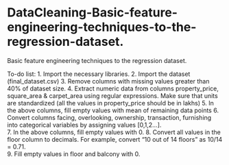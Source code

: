# DataCleaning-Basic-feature-engineering-techniques-to-the-regression-dataset.
Basic feature engineering techniques to the regression dataset. 

To-do list: 1. Import the necessary libraries. 
2. Import the dataset (final_dataset.csv) 
3. Remove columns with missing values greater than 40% of dataset size. 
4. Extract numeric data from columns property_price, square_area &amp; carpet_area using regular expressions. Make sure that units are standardized (all the values in property_price should be in lakhs)
5. In the above columns, fill empty values with mean of remaining data points 
6. Convert columns facing, overlooking, ownership, transaction, furnishing into categorical variables by assigning values [0,1,2…].  
7. In the above columns, fill empty values with 0.
8. Convert all values in the floor column to decimals. For example, convert “10 out of 14 floors” as 10/14 = 0.71.  
9. Fill empty values in floor and balcony with 0. 
